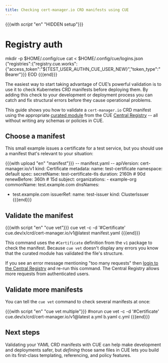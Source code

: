 ```yaml
---
title: Checking cert-manager.io CRD manifests using CUE
---
```


{{{with _script_ "en" "HIDDEN setup"}}}
# Registry auth
mkdir -p $HOME/.config/cue
cat <<EOD > $HOME/.config/cue/logins.json
{"registries":{"registry.cue.works":{"access_token":"${TEST_USER_AUTHN_CUE_USER_NEW}","token_type":"Bearer"}}}
EOD
{{{end}}}

The easiest way to start taking advantage of CUE’s powerful validation is to
use it to check Kubernetes CRD manifests before deploying them. By adding this
check to your development or deployment process you can catch and fix
structural errors before they cause operational problems.

This guide shows you how to validate a `cert-manager.io` CRD manifest using the appropriate
[curated module](../curated-module-crd-cert-manager.md)
from the CUE [Central Registry](/products/central-registry) --
all without writing any schemas or policies in CUE.

## Choose a manifest

This small example issues a certificate for a test service,
but you should use a manifest that's relevant to your situation:

{{{with upload "en" "manifest"}}}
-- manifest.yaml --
apiVersion: cert-manager.io/v1
kind: Certificate
metadata:
  name: test-certificate
  namespace: default
spec:
  secretName: test-certificate-tls
  duration: 2160h # 90d
  renewBefore: 360h # 15d
  subject:
    organizations:
    - example-org
  commonName: test.example.com
  dnsNames:
  - test.example.com
  issuerRef:
    name: test-issuer
    kind: ClusterIssuer
{{{end}}}

## Validate the manifest

{{{with script "en" "cue vet"}}}
cue vet -c -d '#Certificate' cue.dev/x/crd/cert-manager.io/v1@latest manifest.yaml
{{{end}}}

This command uses the `#Certificate` definition from the
`v1` package to check the manifest.
Because `cue vet` doesn't display any errors
you know that the curated module has validated the file's structure.

If you see an error message mentioning "too many requests" then
[login to the Central Registry](../login-central-registry.md)
and re-run this command.
The Central Registry allows more requests from authenticated users.

## Validate more manifests

You can tell the `cue vet` command to check several manifests at once:

{{{with script "en" "cue vet multiple"}}}
#norun
cue vet -c -d '#Certificate' cue.dev/x/crd/cert-manager.io/v1@latest a.yml b.yaml c.yml
{{{end}}}

## Next steps

Validating your YAML CRD manifests with CUE can help make development and
deployments safer, but *defining* those same files in CUE lets you build on its
first-class templating, referencing, and policy features.
